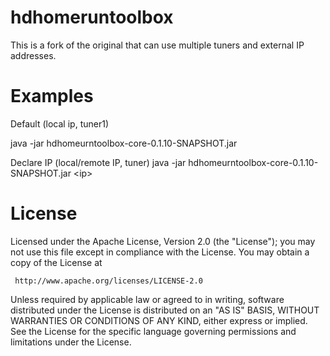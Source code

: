 hdhomeruntoolbox
================

This is a fork of the original that can use multiple tuners and external IP addresses.

Examples
========
Default (local ip, tuner1)

java -jar hdhomeurntoolbox-core-0.1.10-SNAPSHOT.jar

Declare IP (local/remote IP, tuner)
java -jar hdhomeurntoolbox-core-0.1.10-SNAPSHOT.jar \<ip\> <tuner>


License
=======

Licensed under the Apache License, Version 2.0 (the "License");
you may not use this file except in compliance with the License.
You may obtain a copy of the License at

     http://www.apache.org/licenses/LICENSE-2.0

Unless required by applicable law or agreed to in writing, software
distributed under the License is distributed on an "AS IS" BASIS,
WITHOUT WARRANTIES OR CONDITIONS OF ANY KIND, either express or implied.
See the License for the specific language governing permissions and
limitations under the License.
